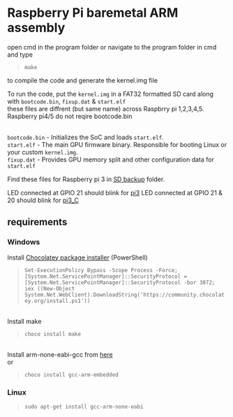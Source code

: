 # Raspberry Pi baremetal ARM assembly

open cmd in the program folder or navigate to the program folder in cmd and type
>`make`

to compile the code and generate the kernel.img file <br>

To run the code, put the `kernel.img` in a FAT32 formatted SD card along with `bootcode.bin`, `fixup.dat` & `start.elf`
<br>these files are diffrent (but same name) across Raspbrry pi 1,2,3,4,5. Raspberry pi4/5 do not reqire bootcode.bin

<br>`bootcode.bin` - Initializes the SoC and loads `start.elf`.
<br>`start.elf` -	The main GPU firmware binary. Responsible for booting Linux or your custom `kernel.img`.
<br>`fixup.dat` -	Provides GPU memory split and other configuration data for `start.elf`

Find these files for Raspberry pi 3 in [SD backup](https://github.com/Sanni2712/raspberrypi3_baremetal_arm/tree/main/SD%20backup) folder.

LED connected at GPIO 21 should blink for [pi3](https://github.com/Sanni2712/raspberrypi3_baremetal_arm/tree/main/pi3)
LED connected at GPIO 21 & 20 should blink for [pi3_C](https://github.com/Sanni2712/raspberrypi3_baremetal_arm/tree/main/pi3_C)

## requirements
### Windows
Install [Chocolatey package installer](https://chocolatey.org/install) (PowerShell)

>`Set-ExecutionPolicy Bypass -Scope Process -Force; [System.Net.ServicePointManager]::SecurityProtocol = [System.Net.ServicePointManager]::SecurityProtocol -bor 3072; iex ((New-Object System.Net.WebClient).DownloadString('https://community.chocolatey.org/install.ps1'))`

<br>Install make
<br>
>`choco install make`

<br>Install arm-none-eabi-gcc from [here](https://developer.arm.com/downloads/-/gnu-rm)
<br>               or

>`choco install gcc-arm-embedded`

### Linux
>`sudo apt-get install gcc-arm-none-eabi`
